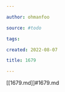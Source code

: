 ```yaml
---

author: ohmanfoo

source: #todo

tags: 

created: 2022-08-07

title: 1679

---
```

[[1679.md]]#1679.md